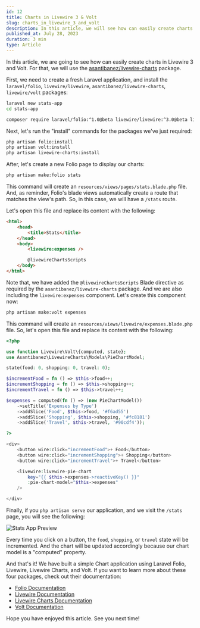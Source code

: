 ```yaml
---
id: 12
title: Charts in Livewire 3 & Volt
slug: charts_in_livewire_3_and_volt
description: In this article, we will see how can easily create charts in Livewire 3 and Volt.
published_at: July 28, 2023
duration: 3 min
type: Article
---
```


In this article, we are going to see how can easily create charts in Livewire 3 and Volt. For that, we will use the [asantibanez/livewire-charts](https:://github.com/asantibanez/livewire-charts) package.

First, we need to create a fresh Laravel application, and install the `laravel/folio`, `livewire/livewire`, `asantibanez/livewire-charts`, `livewire/volt` packages:

```bash
laravel new stats-app
cd stats-app

composer require laravel/folio:^1.0@beta livewire/livewire:^3.0@beta livewire/volt:^1.0@beta asantibanez/livewire-charts
```

Next, let's run the "install" commands for the packages we've just required:

```bash
php artisan folio:install
php artisan volt:install
php artisan livewire-charts:install
```

After, let's create a new Folio page to display our charts:

```bash
php artisan make:folio stats
```

This command will create an `resources/views/pages/stats.blade.php` file. And, as reminder, Folio's blade views automatically create a route that matches the view's path. So, in this case, we will have a `/stats` route.

Let's open this file and replace its content with the following:

```html
<html>
    <head>
        <title>Stats</title>
    </head>
    <body>
        <livewire:expenses />

        @livewireChartsScripts
    </body>
</html>
```

Note that, we have added the `@livewireChartsScripts` Blade directive as required by the `asantibanez/livewire-charts` package. And we are also including the `livewire:expenses` component. Let's create this component now:

```bash
php artisan make:volt expenses
```

This command will create an `resources/views/livewire/expenses.blade.php` file. So, let's open this file and replace its content with the following:

```php
<?php

use function Livewire\Volt\{computed, state};
use Asantibanez\LivewireCharts\Models\PieChartModel;

state(food: 0, shopping: 0, travel: 0);

$incrementFood = fn () => $this->food++;
$incrementShopping = fn () => $this->shopping++;
$incrementTravel = fn () => $this->travel++;

$expenses = computed(fn () => (new PieChartModel())
    ->setTitle('Expenses by Type')
    ->addSlice('Food', $this->food, '#f6ad55')
    ->addSlice('Shopping', $this->shopping, '#fc8181')
    ->addSlice('Travel', $this->travel, '#90cdf4'));

?>

<div>
    <button wire:click="incrementFood">+ Food</button>
    <button wire:click="incrementShopping">+ Shopping</button>
    <button wire:click="incrementTravel">+ Travel</button>

    <livewire:livewire-pie-chart
        key="{{ $this->expenses->reactiveKey() }}"
        :pie-chart-model="$this->expenses"
    />

</div>
```

Finally, if you `php artisan serve` our application, and we visit the `/stats` page, you will see the following:

![Stats App Preview](https://nunomaduro.com/12_stats_app_preview.png)

Every time you click on a button, the `food`, `shopping`, or `travel` state will be incremented. And the chart will be updated accordingly because our chart model is a "computed" property.

And that's it! We have built a simple Chart application using Laravel Folio, Livewire, Livewire Charts, and Volt. If you want to learn more about these four packages, check out their documentation:

- [Folio Documentation](https://github.com/laravel/folio)
- [Livewire Documentation](https://livewire.laravel.com/)
- [Livewire Charts Documentation](https://github.com/asantibanez/livewire-charts)
- [Volt Documentation](https://livewire.laravel.com/docs/volt)

Hope you have enjoyed this article. See you next time!
